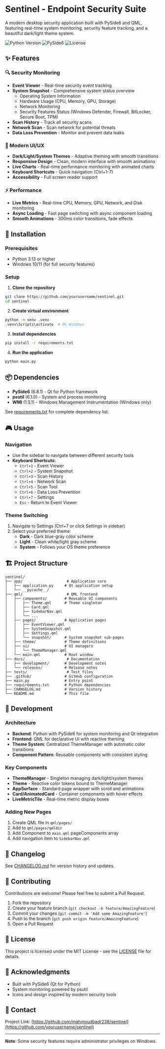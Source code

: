 # Sentinel - Endpoint Security Suite

A modern desktop security application built with PySide6 and QML, featuring real-time system monitoring, security feature tracking, and a beautiful dark/light theme system.

![Python Version](https://img.shields.io/badge/python-3.13-blue)
![PySide6](https://img.shields.io/badge/PySide6-6.8.1-green)
![License](https://img.shields.io/badge/license-MIT-blue)

## ✨ Features

### 🔍 Security Monitoring
- **Event Viewer** - Real-time security event tracking
- **System Snapshot** - Comprehensive system status overview
  - Operating System Information
  - Hardware Usage (CPU, Memory, GPU, Storage)
  - Network Monitoring
  - Security Features Status (Windows Defender, Firewall, BitLocker, Secure Boot, TPM)
- **Scan History** - Track all security scans
- **Network Scan** - Scan network for potential threats
- **Data Loss Prevention** - Monitor and prevent data leaks

### 🎨 Modern UI/UX
- **Dark/Light/System Themes** - Adaptive theming with smooth transitions
- **Responsive Design** - Clean, modern interface with smooth animations
- **Live Charts** - Real-time performance monitoring with animated charts
- **Keyboard Shortcuts** - Quick navigation (Ctrl+1-7)
- **Accessibility** - Full screen reader support

### ⚡ Performance
- **Live Metrics** - Real-time CPU, Memory, GPU, Network, and Disk monitoring
- **Async Loading** - Fast page switching with async component loading
- **Smooth Animations** - 300ms color transitions, fade effects

## 🚀 Installation

### Prerequisites
- Python 3.13 or higher
- Windows 10/11 (for full security features)

### Setup

1. **Clone the repository**
```bash
git clone https://github.com/yourusername/sentinel.git
cd sentinel
```

2. **Create virtual environment**
```bash
python -m venv .venv
.venv\Scripts\activate  # On Windows
```

3. **Install dependencies**
```bash
pip install -r requirements.txt
```

4. **Run the application**
```bash
python main.py
```

## 📦 Dependencies

- **PySide6** (6.8.1) - Qt for Python framework
- **psutil** (6.1.0) - System and process monitoring
- **WMI** (1.5.1) - Windows Management Instrumentation (Windows only)

See [requirements.txt](requirements.txt) for complete dependency list.

## 🎮 Usage

### Navigation
- Use the sidebar to navigate between different security tools
- **Keyboard Shortcuts:**
  - `Ctrl+1` - Event Viewer
  - `Ctrl+2` - System Snapshot
  - `Ctrl+3` - Scan History
  - `Ctrl+4` - Network Scan
  - `Ctrl+5` - Scan Tool
  - `Ctrl+6` - Data Loss Prevention
  - `Ctrl+7` - Settings
  - `Esc` - Return to Event Viewer

### Theme Switching
1. Navigate to Settings (Ctrl+7 or click Settings in sidebar)
2. Select your preferred theme:
   - **Dark** - Dark blue-gray color scheme
   - **Light** - Clean white/light gray scheme
   - **System** - Follows your OS theme preference

## 🏗️ Project Structure

```
sentinel/
├── app/                    # Application core
│   ├── application.py     # Qt application setup
│   └── __pycache__/
├── qml/                    # QML frontend
│   ├── components/        # Reusable UI components
│   │   ├── Theme.qml      # Theme singleton
│   │   ├── Card.qml
│   │   ├── SidebarNav.qml
│   │   └── ...
│   ├── pages/             # Application pages
│   │   ├── EventViewer.qml
│   │   ├── SystemSnapshot.qml
│   │   ├── Settings.qml
│   │   └── snapshot/      # System snapshot sub-pages
│   ├── theme/             # Theme definitions
│   ├── ui/                # UI managers
│   │   └── ThemeManager.qml
│   └── main.qml           # Root window
├── docs/                   # Documentation
│   ├── development/       # Development notes
│   └── releases/          # Release notes
├── tests/                  # Test files
├── .github/               # GitHub configuration
├── main.py                # Entry point
├── requirements.txt       # Python dependencies
├── CHANGELOG.md           # Version history
└── README.md              # This file
```

## 🔧 Development

### Architecture
- **Backend**: Python with PySide6 for system monitoring and Qt integration
- **Frontend**: QML for declarative UI with reactive theming
- **Theme System**: Centralized ThemeManager with automatic color transitions
- **Component Pattern**: Reusable components with consistent styling

### Key Components
- **ThemeManager** - Singleton managing dark/light/system themes
- **Theme** - Reactive color tokens bound to ThemeManager
- **AppSurface** - Standard page wrapper with scroll and animations
- **Card/AnimatedCard** - Container components with hover effects
- **LiveMetricTile** - Real-time metric display boxes

### Adding New Pages
1. Create QML file in `qml/pages/`
2. Add to `qml/pages/qmldir`
3. Add Component to `main.qml` pageComponents array
4. Add navigation item to `SidebarNav.qml`

## 📝 Changelog

See [CHANGELOG.md](CHANGELOG.md) for version history and updates.

## 🤝 Contributing

Contributions are welcome! Please feel free to submit a Pull Request.

1. Fork the repository
2. Create your feature branch (`git checkout -b feature/AmazingFeature`)
3. Commit your changes (`git commit -m 'Add some AmazingFeature'`)
4. Push to the branch (`git push origin feature/AmazingFeature`)
5. Open a Pull Request

## 📄 License

This project is licensed under the MIT License - see the [LICENSE](LICENSE) file for details.

## 🙏 Acknowledgments

- Built with PySide6 (Qt for Python)
- System monitoring powered by psutil
- Icons and design inspired by modern security tools

## 📧 Contact

Project Link: [https://github.com/mahmoudbadr238/sentinel](https://github.com/yourusername/sentinel)

---

**Note**: Some security features require administrator privileges on Windows.
